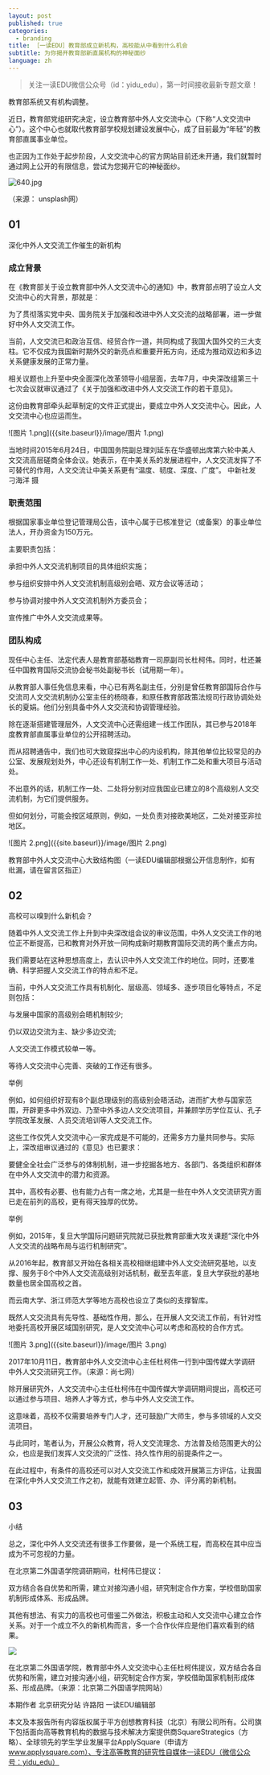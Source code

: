 ```yaml
---
layout: post
published: true
categories:
  - branding
title: ［一读EDU］教育部成立新机构，高校能从中看到什么机会
subtitle: 为你揭开教育部新直属机构的神秘面纱
language: zh
---
```

> 关注一读EDU微信公众号（id：yidu_edu），第一时间接收最新专题文章！

教育部系统又有机构调整。

近日，教育部党组研究决定，设立教育部中外人文交流中心（下称“人文交流中心”）。这个中心也就取代教育部学校规划建设发展中心，成了目前最为“年轻”的教育部直属事业单位。

也正因为工作处于起步阶段，人文交流中心的官方网站目前还未开通，我们就暂时通过网上公开的有限信息，尝试为您揭开它的神秘面纱。
 
![640.jpg]({{site.baseurl}}/image/640.jpg)

（来源： unsplash网）

## 01
深化中外人文交流工作催生的新机构
 
### 成立背景
 
在《教育部关于设立教育部中外人文交流中心的通知》中，教育部点明了设立人文交流中心的大背景，那就是：

为了贯彻落实党中央、国务院关于加强和改进中外人文交流的战略部署，进一步做好中外人文交流工作。
 
当前，人文交流已和政治互信、经贸合作一道，共同构成了我国大国外交的三大支柱。它不仅成为我国新时期外交的新亮点和重要开拓方向，还成为推动双边和多边关系健康发展的正常力量。
 
相关议题也上升至中央全面深化改革领导小组层面，去年7月，中央深改组第三十七次会议就审议通过了《关于加强和改进中外人文交流工作的若干意见》。

这份由教育部牵头起草制定的文件正式提出，要成立中外人文交流中心。因此，人文交流中心也应运而生。
 
![图片 1.png]({{site.baseurl}}/image/图片 1.png)

当地时间2015年6月24日，中国国务院副总理刘延东在华盛顿出席第六轮中美人文交流高层磋商全体会议。她表示，在中美关系的发展进程中，人文交流发挥了不可替代的作用，人文交流让中美关系更有“温度、韧度、深度、广度”。 中新社发 刁海洋 摄

### 职责范围
 
根据国家事业单位登记管理局公告，该中心属于已核准登记（或备案）的事业单位法人，开办资金为150万元。
 
主要职责包括：
 
承担中外人文交流机制项目的具体组织实施；

参与组织安排中外人文交流机制高级别会晤、双方会议等活动；

参与协调对接中外人文交流机制外方委员会；

宣传推广中外人文交流成果等。


### 团队构成
 
现任中心主任、法定代表人是教育部基础教育一司原副司长杜柯伟。同时，杜还兼任中国教育国际交流协会秘书处副秘书长（试用期一年）。
 
从教育部人事任免信息来看，中心已有两名副主任，分别是曾任教育部国际合作与交流司人文交流机制办公室主任的杨晓春，和原任教育部政策法规司行政协调处处长的夏娟。他们分别具备中外人文交流和协调管理经验。
 
除在逐渐搭建管理层外，人文交流中心还需组建一线工作团队，其已参与2018年度教育部直属事业单位的公开招聘活动。
 
而从招聘通告中，我们也可大致窥探出中心的内设机构，除其他单位比较常见的办公室、发展规划处外，中心还设有机制工作一处、机制工作二处和重大项目与活动处。
 
不出意外的话，机制工作一处、二处将分别对应我国业已建立的8个高级别人文交流机制，为它们提供服务。

但如何划分，可能会按区域原则，例如，一处负责对接欧美地区，二处对接亚非拉地区。
 
![图片 2.png]({{site.baseurl}}/image/图片 2.png)

教育部中外人文交流中心大致结构图（一读EDU编辑部根据公开信息制作，如有纰漏，请在留言区指正）
 
## 02
高校可以嗅到什么新机会？
 
随着中外人文交流工作上升到中央深改组会议的审议范围，中外人文交流工作的地位正不断提高，已和教育对外开放一同构成新时期教育国际交流的两个重点方向。
 
我们需要站在这种思想高度上，去认识中外人文交流工作的地位。同时，还要准确、科学把握人文交流工作的特点和不足。
 
当前，中外人文交流工作具有机制化、层级高、领域多、逐步项目化等特点，不足则包括：

与发展中国家的高级别会晤机制较少;

仍以双边交流为主、缺少多边交流;

人文交流工作模式较单一等。
 
等待人文交流中心完善、突破的工作还有很多。

举例

例如，如何组织好现有8个副总理级别的高级别会晤活动，进而扩大参与国家范围，开辟更多中外双边、乃至中外多边人文交流项目，并兼顾学历学位互认、孔子学院改革发展、人员交流培训等人文交流工作。
 
这些工作仅凭人文交流中心一家完成是不可能的，还需多方力量共同参与。实际上，深改组审议通过的《意见》也已要求：

要健全全社会广泛参与的体制机制，进一步挖掘各地方、各部门、各类组织和群体在中外人文交流中的潜力和资源。
 
其中，高校有必要、也有能力占有一席之地，尤其是一些在中外人文交流研究方面已走在前列的高校，更有得天独厚的优势。
 
举例

例如，2015年，复旦大学国际问题研究院就已获批教育部重大攻关课题“深化中外人文交流的战略布局与运行机制研究”。 

从2016年起，教育部又开始在各相关高校相继组建中外人文交流研究基地，以支撑、服务于8个中外人文交流高级别对话机制，截至去年底，复旦大学获批的基地数量也居全国高校之首。 

而云南大学、浙江师范大学等地方高校也设立了类似的支撑智库。
 
既然人文交流具有先导性、基础性作用，那么，在开展人文交流工作前，有针对性地委托高校开展区域国别研究，是人文交流中心可以考虑和高校的合作方式。

![图片 3.png]({{site.baseurl}}/image/图片 3.png)

2017年10月11日，教育部中外人文交流中心主任杜柯伟一行到中国传媒大学调研中外人文交流研究工作。（来源：尚七网）
 
除开展研究外，人文交流中心主任杜柯伟在中国传媒大学调研期间提出，高校还可以通过参与项目、培养人才等方式，参与中外人文交流工作。
 
这意味着，高校不仅需要培养专门人才，还可鼓励广大师生，参与多领域的人文交流项目。

与此同时，笔者认为，开展公众教育，将人文交流理念、方法普及给范围更大的公众，也应是我们发挥人文交流的广泛性、持久性作用的前提条件之一。
 
在此过程中，有条件的高校还可以对人文交流工作和成效开展第三方评估，让我国在深化中外人文交流工作之初，就能有效建立起管、办、评分离的新机制。
 
## 03
小结
 
总之，深化中外人文交流还有很多工作要做，是一个系统工程，而高校在其中应当成为不可忽视的力量。
 
在北京第二外国语学院调研期间，杜柯伟已提议：

双方结合各自优势和所需，建立对接沟通小组，研究制定合作方案，学校借助国家机制形成体系、形成品牌。
 
其他有想法、有实力的高校也可借鉴二外做法，积极主动和人文交流中心建立合作关系。对于一个成立不久的新机构而言，多一个合作伙伴应是他们喜欢看到的结果。
 
![]({{site.baseurl}}/image/640%20(1).jpg)

在北京第二外国语学院，教育部中外人文交流中心主任杜柯伟提议，双方结合各自优势和所需，建立对接沟通小组，研究制定合作方案，学校借助国家机制形成体系、形成品牌。（来源：北京第二外国语学院网站）
 

本期作者
北京研究分站  许路阳
一读EDU编辑部

本文及本报告所有内容版权属于平方创想教育科技（北京）有限公司所有。公司旗下包括面向高等教育机构的数据与技术解决方案提供商SquareStrategics（方略）、全球领先的学生学业发展平台ApplySquare（申请方 www.applysquare.com）、专注高等教育的研究性自媒体一读EDU（微信公众号：yidu_edu）
